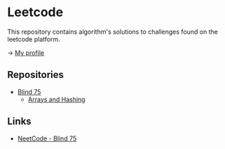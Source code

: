# Leetcode

This repository contains algorithm's solutions to challenges found on the leetcode platform.

-> [My profile](https://leetcode.com/lettymoon/)

## Repositories

- [Blind 75](/blind-75)
  - [Arrays and Hashing](/blind-75/arrays-hashing/)

## Links

- [NeetCode - Blind 75](https://neetcode.io/practice)

